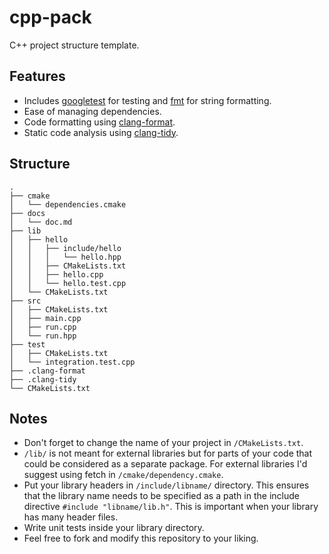 # cpp-pack
C++ project structure template.

## Features
* Includes [googletest](https://github.com/google/googletest) for testing and [fmt](https://github.com/fmtlib/fmt)
  for string formatting.
* Ease of managing dependencies.
* Code formatting using [clang-format](https://clang.llvm.org/docs/ClangFormat.html).
* Static code analysis using [clang-tidy](https://clang.llvm.org/extra/clang-tidy/).

## Structure
```
.
├── cmake
│   └── dependencies.cmake
├── docs
│   └── doc.md
├── lib
│   ├── hello
│   │   ├── include/hello
│   │   │   └── hello.hpp
│   │   ├── CMakeLists.txt
│   │   ├── hello.cpp
│   │   └── hello.test.cpp     
│   └── CMakeLists.txt
├── src
│   ├── CMakeLists.txt
│   ├── main.cpp
│   ├── run.cpp
│   └── run.hpp
├── test
│   ├── CMakeLists.txt
│   └── integration.test.cpp
├── .clang-format
├── .clang-tidy
└── CMakeLists.txt
```

## Notes
* Don't forget to change the name of your project in `/CMakeLists.txt`.
* `/lib/` is not meant for external libraries but for parts of your code that could be considered as a separate package.
  For external libraries I'd suggest using fetch in `/cmake/dependency.cmake`.
* Put your library headers in `/include/libname/` directory.
  This ensures that the library name needs to be specified as a path in the include directive `#include "libname/lib.h"`.
  This is important when your library has many header files.
* Write unit tests inside your library directory.
* Feel free to fork and modify this repository to your liking.